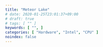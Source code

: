 ```yaml
---
title: "Meteor Lake"
# date: 2020-01-25T23:01:37+09:00
# draft: true
# tags: [ "" ]
keywords: [ "", ]
categories: [ "Hardware", "Intel", "CPU" ]
noindex: false
---
```


